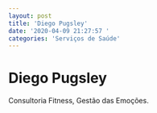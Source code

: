 ```yaml
---
layout: post
title: 'Diego Pugsley'
date: '2020-04-09 21:27:57 '
categories: 'Serviços de Saúde'
---
```


# Diego Pugsley

Consultoria Fitness, Gestão das Emoções.
